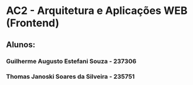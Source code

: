 # AC2 - Arquitetura e Aplicações WEB (Frontend)

## Alunos:
### Guilherme Augusto Estefani Souza - 237306
### Thomas Janoski Soares da Silveira - 235751